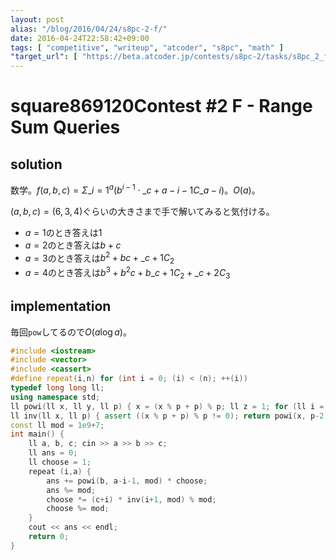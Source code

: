 ```yaml
---
layout: post
alias: "/blog/2016/04/24/s8pc-2-f/"
date: 2016-04-24T22:58:42+09:00
tags: [ "competitive", "writeup", "atcoder", "s8pc", "math" ]
"target_url": [ "https://beta.atcoder.jp/contests/s8pc-2/tasks/s8pc_2_f" ]
---
```


# square869120Contest #2 F - Range Sum Queries

## solution

数学。$f(a,b,c) = \Sigma\_{i=1}^a (b^{i-1} \cdot {}\_{c+a-i-1}C\_{a-i})$。$O(a)$。

$(a, b, c) = (6, 3, 4)$ぐらいの大きさまで手で解いてみると気付ける。

-   $a = 1$のとき答えは$1$
-   $a = 2$のとき答えは$b + c$
-   $a = 3$のとき答えは$b^2 + bc + {}\_{c+1}C_2$
-   $a = 4$のとき答えは$b^3 + b^2c + b{}\_{c+1}C_2 + {}\_{c+2}C_3$

## implementation

毎回`pow`してるので$O(a \log a)$。

``` c++
#include <iostream>
#include <vector>
#include <cassert>
#define repeat(i,n) for (int i = 0; (i) < (n); ++(i))
typedef long long ll;
using namespace std;
ll powi(ll x, ll y, ll p) { x = (x % p + p) % p; ll z = 1; for (ll i = 1; i <= y; i <<= 1) { if (y & i) z = z * x % p; x = x * x % p; } return z; }
ll inv(ll x, ll p) { assert ((x % p + p) % p != 0); return powi(x, p-2, p); }
const ll mod = 1e9+7;
int main() {
    ll a, b, c; cin >> a >> b >> c;
    ll ans = 0;
    ll choose = 1;
    repeat (i,a) {
        ans += powi(b, a-i-1, mod) * choose;
        ans %= mod;
        choose *= (c+i) * inv(i+1, mod) % mod;
        choose %= mod;
    }
    cout << ans << endl;
    return 0;
}
```
